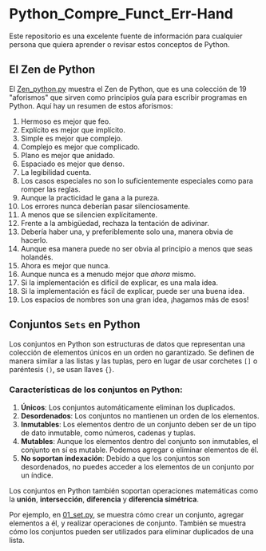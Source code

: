 # Python_Compre_Funct_Err-Hand


Este repositorio es una excelente fuente de información para cualquier persona que quiera aprender o revisar estos conceptos de Python.

## El Zen de Python
 El [Zen_python.py](Zen_python.py) muestra el Zen de Python, que es una colección de 19 "aforismos" que sirven como principios guía para escribir programas en Python. Aquí hay un resumen de estos aforismos:

1. Hermoso es mejor que feo.
2. Explícito es mejor que implícito.
3. Simple es mejor que complejo.
4. Complejo es mejor que complicado.
5. Plano es mejor que anidado.
6. Espaciado es mejor que denso.
7. La legibilidad cuenta.
8. Los casos especiales no son lo suficientemente especiales como para romper las reglas.
9. Aunque la practicidad le gana a la pureza.
10. Los errores nunca deberían pasar silenciosamente.
11. A menos que se silencien explícitamente.
12. Frente a la ambigüedad, rechaza la tentación de adivinar.
13. Debería haber una, y preferiblemente solo una, manera obvia de hacerlo.
14. Aunque esa manera puede no ser obvia al principio a menos que seas holandés.
15. Ahora es mejor que nunca.
16. Aunque nunca es a menudo mejor que *ahora* mismo.
17. Si la implementación es difícil de explicar, es una mala idea.
18. Si la implementación es fácil de explicar, puede ser una buena idea.
19. Los espacios de nombres son una gran idea, ¡hagamos más de esos!

## Conjuntos `Sets` en Python
Los conjuntos en Python son estructuras de datos que representan una colección de elementos únicos en un orden no garantizado. Se definen de manera similar a las listas y las tuplas, pero en lugar de usar corchetes `[]` o paréntesis `()`, se usan llaves `{}`. 

### Características de los conjuntos en Python:

1. **Únicos**: Los conjuntos automáticamente eliminan los duplicados.
2. **Desordenados**: Los conjuntos no mantienen un orden de los elementos.
3. **Inmutables**: Los elementos dentro de un conjunto deben ser de un tipo de dato inmutable, como números, cadenas y tuplas.
4. **Mutables**: Aunque los elementos dentro del conjunto son inmutables, el conjunto en sí es mutable. Podemos agregar o eliminar elementos de él.
5. **No soportan indexación**: Debido a que los conjuntos son desordenados, no puedes acceder a los elementos de un conjunto por un índice.

Los conjuntos en Python también soportan operaciones matemáticas como la **unión**, **intersección**, **diferencia** y **diferencia simétrica**.

Por ejemplo, en [01_set.py](python/01_set.py), se muestra cómo crear un conjunto, agregar elementos a él, y realizar operaciones de conjunto. También se muestra cómo los conjuntos pueden ser utilizados para eliminar duplicados de una lista.